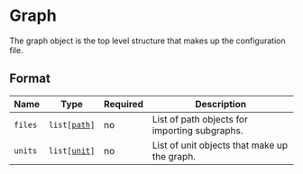 # Graph

The graph object is the top level structure that makes up the configuration file.

## Format

| Name    | Type                                  | Required | Description                                   |
| ------- | ------------------------------------- | -------- | --------------------------------------------- |
| `files` | <code>list\[[path](./path.md)]</code> | no       | List of path objects for importing subgraphs. |
| `units` | <code>list\[[unit](./unit.md)]</code> | no       | List of unit objects that make up the graph.  |
